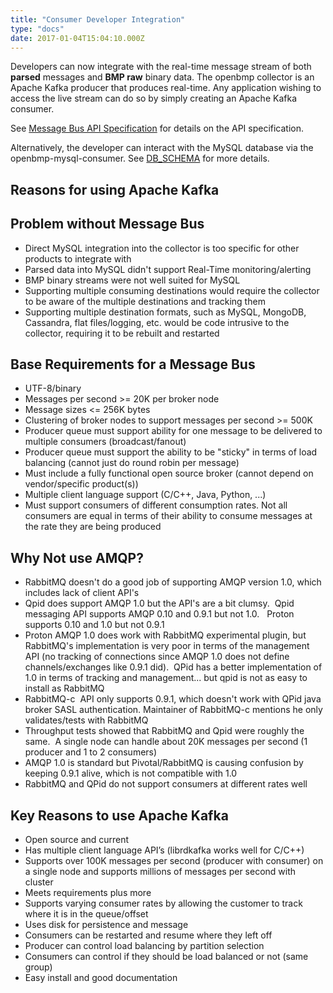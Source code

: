 ```yaml
---
title: "Consumer Developer Integration"
type: "docs"
date: 2017-01-04T15:04:10.000Z
---
```


Developers can now integrate with the real-time message stream of both **parsed** messages and **BMP raw** binary data.   The openbmp collector is an Apache Kafka producer that produces real-time. Any application wishing to access the live stream can do so by simply creating an Apache Kafka consumer.    

<!--more-->

See [Message Bus API Specification](MESSAGE_BUS_API.md) for details on the API specification. 

Alternatively, the developer can interact with the MySQL database via the openbmp-mysql-consumer.  See [DB_SCHEMA](http://www.openbmp.org/#!docs/DB_SCHMEA.md) for more details. 

Reasons for using Apache Kafka
------------------------------

## Problem without Message Bus


* Direct MySQL integration into the collector is too specific for other products to integrate with
* Parsed data into MySQL didn't support Real-Time monitoring/alerting
* BMP binary streams were not well suited for MySQL
* Supporting multiple consuming destinations would require the collector to be aware of the multiple destinations and tracking them
* Supporting multiple destination formats, such as MySQL, MongoDB, Cassandra, flat files/logging, etc. would be code intrusive to the collector, requiring it to be rebuilt and restarted

## Base Requirements for a Message Bus
* UTF-8/binary
* Messages per second >= 20K per broker node
* Message sizes <= 256K bytes
* Clustering of broker nodes to support messages per second >= 500K
* Producer queue must support ability for one message to be delivered to multiple consumers (broadcast/fanout)
* Producer queue must support the ability to be "sticky" in terms of load balancing (cannot just do round robin per message)
* Must include a fully functional open source broker (cannot depend on vendor/specific product(s))
* Multiple client language support (C/C++, Java, Python, ...)
* Must support consumers of different consumption rates. Not all consumers are equal in terms of their ability to consume messages at the rate they are being produced


## Why Not use AMQP?

* RabbitMQ doesn't do a good job of supporting AMQP version 1.0, which includes lack of client API's
* Qpid does support AMQP 1.0 but the API's are a bit clumsy.  Qpid messaging API supports AMQP 0.10 and 0.9.1 but not 1.0.   Proton supports 0.10 and 1.0 but not 0.9.1
* Proton AMQP 1.0 does work with RabbitMQ experimental plugin, but RabbitMQ's implementation is very poor in terms of the management API (no tracking of connections since AMQP 1.0 does not define channels/exchanges like 0.9.1 did).  QPid has a better implementation of 1.0 in terms of tracking and management... but qpid is not as easy to install as RabbitMQ
* RabbitMQ-c  API only supports 0.9.1, which doesn't work with QPid java broker SASL authentication. Maintainer of RabbitMQ-c mentions he only validates/tests with RabbitMQ
* Throughput tests showed that RabbitMQ and Qpid were roughly the same.  A single node can handle about 20K messages per second (1 producer and 1 to 2 consumers)
* AMQP 1.0 is standard but Pivotal/RabbitMQ is causing confusion by keeping 0.9.1 alive, which is not compatible with 1.0
* RabbitMQ and QPid do not support consumers at different rates well

## Key Reasons to use Apache Kafka

* Open source and current
* Has multiple client language API’s (librdkafka works well for C/C++)
* Supports over 100K messages per second (producer with consumer) on a single node and supports millions of messages per second with cluster
* Meets requirements plus more
* Supports varying consumer rates by allowing the customer to track where it is in the queue/offset
* Uses disk for persistence and message
* Consumers can be restarted and resume where they left off
* Producer can control load balancing by partition selection
* Consumers can control if they should be load balanced or not (same group)
* Easy install and good documentation

